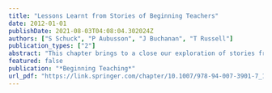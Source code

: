 ```yaml
---
title: "Lessons Learnt from Stories of Beginning Teachers"
date: 2012-01-01
publishDate: 2021-08-03T04:08:04.302024Z
authors: ["S Schuck", "P Aubusson", "J Buchanan", "T Russell"]
publication_types: ["2"]
abstract: "This chapter brings to a close our exploration of stories from beginning teachers. We have been writing for two particular audiences, school leaders and teacher educators, but we hope this book also speaks to beginning teachers who are embarking on their careers in …"
featured: false
publication: "*Beginning Teaching*"
url_pdf: "https://link.springer.com/chapter/10.1007/978-94-007-3901-7_11"
---
```


